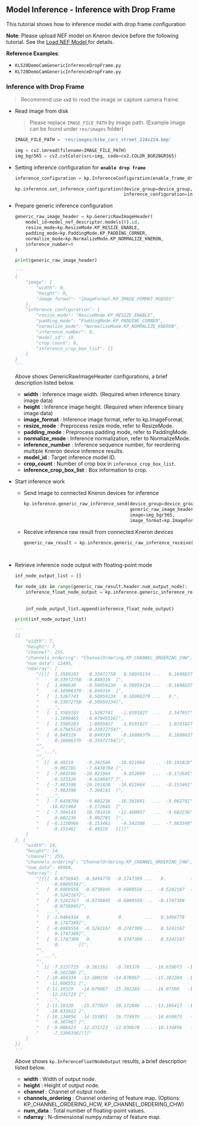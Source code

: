 ## Model Inference - Inference with Drop Frame  

This tutorial shows how to inference model with drop frame configuration  

**Note**: Please upload NEF model on Kneron device before the following tutorial. See the [Load NEF Model
](./load_nef_model.md) for details.  

**Reference Examples**:  

- `KL520DemoCamGenericInferenceDropFrame.py`  
- `KL720DemoCamGenericInferenceDropFrame.py`  

### Inference with Drop Frame

> Recommend use **`cv2`** to read the image or capture camera frame.  

- Read image from disk
    > Please replace `IMAGE_FILE_PATH` by image path. (Example image can be found under `res/images` folder)  
    ```python
    IMAGE_FILE_PATH = 'res/images/bike_cars_street_224x224.bmp'

    img = cv2.imread(filename=IMAGE_FILE_PATH)
    img_bgr565 = cv2.cvtColor(src=img, code=cv2.COLOR_BGR2BGR565)
    ```

- Setting inference configuration for **`enable drop frame`**
    ```python
    inference_configuration = kp.InferenceConfiguration(enable_frame_drop=True)

    kp.inference.set_inference_configuration(device_group=device_group,
                                             inference_configuration=inference_configuration)
    ```

- Prepare generic inference configuration
    ```python
    generic_raw_image_header = kp.GenericRawImageHeader(
        model_id=model_nef_descriptor.models[0].id,
        resize_mode=kp.ResizeMode.KP_RESIZE_ENABLE,
        padding_mode=kp.PaddingMode.KP_PADDING_CORNER,
        normalize_mode=kp.NormalizeMode.KP_NORMALIZE_KNERON,
        inference_number=0
    )

    print(generic_raw_image_header)

    '''
    {
        "image": {
            "width": 0,
            "height": 0,
            "image_format": "ImageFormat.KP_IMAGE_FORMAT_RGB565"
        },
        "inference_configuration": {
            "resize_mode": "ResizeMode.KP_RESIZE_ENABLE",
            "padding_mode": "PaddingMode.KP_PADDING_CORNER",
            "normalize_mode": "NormalizeMode.KP_NORMALIZE_KNERON",
            "inference_number": 0,
            "model_id": 19,
            "crop_count": 0,
            "inference_crop_box_list": {}
        }
    }
    '''
    ```

    Above shows GenericRawImageHeader configurations, a brief description listed below.

    - **width** : Inference image width. (Required when inference binary image data)
    - **height** : Inference image height. (Required when inference binary image data)
    - **image_format** : Inference image format, refer to kp.ImageFormat.
    - **resize_mode** : Preprocess resize mode, refer to ResizeMode.
    - **padding_mode** : Preprocess padding mode, refer to PaddingMode.
    - **normalize_mode** : Inference normalization, refer to NormalizeMode.
    - **inference_number** : Inference sequence number, for reordering multiple Kneron device inference results.
    - **model_id** : Target inference model ID.
    - **crop_count** : Number of crop box in `inference_crop_box_list`.
    - **inference_crop_box_list** : Box information to crop.

- Start inference work
    - Send image to connected Kneron devices for inference
        ```python
        kp.inference.generic_raw_inference_send(device_group=device_group,
                                                generic_raw_image_header=generic_raw_image_header,
                                                image=img_bgr565,
                                                image_format=kp.ImageFormat.KP_IMAGE_FORMAT_RGB565)
        ```
    - Receive inference raw result from connected Kneron devices
        ```python
        generic_raw_result = kp.inference.generic_raw_inference_receive(device_group=device_group,
                                                                        generic_raw_image_header=generic_raw_image_header,
                                                                        model_nef_descriptor=model_nef_descriptor)
        ```

- Retrieve inference node output with floating-point mode
    ```python
    inf_node_output_list = []

    for node_idx in range(generic_raw_result.header.num_output_node):
        inference_float_node_output = kp.inference.generic_inference_retrieve_float_node(node_idx=node_idx,
                                                                                         generic_raw_result=generic_raw_result,
                                                                                         channels_ordering=kp.ChannelOrdering.KP_CHANNEL_ORDERING_CHW)
        inf_node_output_list.append(inference_float_node_output)

    print(inf_node_output_list)

    '''
    [{
        "width": 7,
        "height": 7,
        "channel": 255,
        "channels_ordering": "ChannelOrdering.KP_CHANNEL_ORDERING_CHW",
        "num_data": 12495,
        "ndarray": [
            "[[[[  1.3589103    0.33972758   0.50959134 ...   0.16986379",
            "      0.33972758  -0.849319  ]",
            "   [  1.698638    -0.50959134   0.50959134 ...  -0.16986379",
            "     -0.16986379  -0.849319  ]",
            "   [  1.5287741    0.50959134   0.16986379 ...   0.",
            "     -0.33972758  -0.50959134]",
            "   ...",
            "   [  1.3589103    1.5287741   -1.0191827  ...   2.547957",
            "     -1.1890465   -0.67945516]",
            "   [  1.3589103    1.8685017   -1.0191827  ...   1.0191827",
            "     -0.67945516  -0.33972758]",
            "   [  0.849319     0.849319    -0.16986379 ...   0.16986379",
            "      0.16986379  -0.33972758]]",
            "",
            "  ...",
            "",
            "  [[ -8.49319     -9.342508   -10.021964   ... -10.191828",
            "     -9.002781    -7.6438704 ]",
            "   [ -7.983598   -10.021964    -9.852099   ...  -9.172645",
            "     -8.323326    -6.6246877 ]",
            "   [ -7.983598   -10.191828   -10.021964   ...  -8.153461",
            "     -7.983598    -7.304143  ]",
            "   ...",
            "   [ -7.6438704   -9.682236   -10.361691   ...  -9.002781",
            "    -10.021964    -9.172645  ]",
            "   [ -7.304143   -10.701419   -12.400057   ...  -9.682236",
            "     -9.682236    -9.002781  ]",
            "   [ -6.1150966   -8.153461    -9.342508   ...  -7.983598",
            "     -8.153461    -8.49319   ]]]]"
        ]
    }, {
        "width": 14,
        "height": 14,
        "channel": 255,
        "channels_ordering": "ChannelOrdering.KP_CHANNEL_ORDERING_CHW",
        "num_data": 49980,
        "ndarray": [
            "[[[[  0.8736945  -0.3494778  -0.1747389 ...   0.         -0.1747389",
            "     -0.6989556]",
            "   [  0.6989556  -0.8736945  -0.6989556 ...  -0.5242167  -0.1747389",
            "     -0.5242167]",
            "   [  0.5242167  -0.8736945  -0.6989556 ...  -0.1747389   0.1747389",
            "     -0.8736945]",
            "   ...",
            "   [ -1.0484334   0.          0.        ...   0.3494778   0.3494778",
            "      0.1747389]",
            "   [ -0.6989556  -0.5242167  -0.1747389 ...   0.5242167   0.3494778",
            "      0.1747389]",
            "   [  0.1747389   0.          0.1747389 ...   0.5242167   0.3494778",
            "      0.       ]]",
            "",
            "  ...",
            "",
            "  [[ -7.5137725  -9.261162   -9.785378  ... -10.659073  -10.484334",
            "     -8.562206 ]",
            "   [-10.484334  -13.280156  -14.678067  ... -15.202284  -15.202284",
            "    -11.008551 ]",
            "   [-11.18329   -14.678067  -15.202284  ... -16.07598   -15.027545",
            "    -12.231723 ]",
            "   ...",
            "   [-11.18329   -15.377023  -18.172846  ... -13.105417  -12.581201",
            "    -10.833812 ]",
            "   [-10.134856  -14.153851  -16.774935  ... -10.659073   -9.61064",
            "     -8.387467 ]",
            "   [ -9.086423  -12.231723  -12.930678  ... -10.134856   -9.261162",
            "     -7.3390336]]]]"
        ]
    }]
    '''
    ```

    Above shows `kp.InferenceFloatNodeOutput` results, a brief description listed below.

    - **width** : Width of output node.
    - **height** : Height of output node.
    - **channel** : Channel of output node.
    - **channels_ordering** : Channel ordering of feature map. (Options: KP_CHANNEL_ORDERING_HCW, KP_CHANNEL_ORDERING_CHW)
    - **num_data** : Total number of floating-point values.
    - **ndarray** : N-dimensional numpy.ndarray of feature map.
